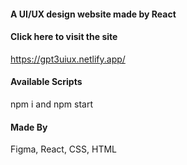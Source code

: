 #### A UI/UX design website made by React

#### Click here to visit the site

https://gpt3uiux.netlify.app/ 

#### Available Scripts

npm i and npm start

#### Made By

Figma, React, CSS, HTML
